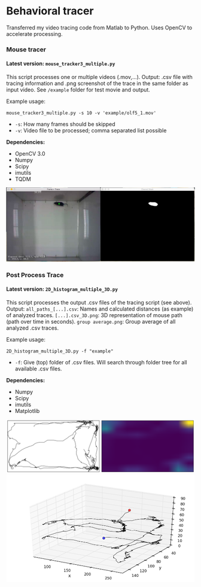 # Behavioral tracer
Transferred my video tracing code from Matlab to Python. Uses OpenCV to accelerate processing. 

### Mouse tracer
#### Latest version: `mouse_tracker3_multiple.py`
This script processes one or multiple videos (.mov,...). Output: .csv file with tracing information and .png screenshot of the trace in the same folder as input video. See `/example` folder for test movie and output.

Example usage: 
```
mouse_tracker3_multiple.py -s 10 -v 'example/olf5_1.mov'
``` 
* `-s`: How many frames should be skipped
* `-v`: Video file to be processed; comma separated list possible

**Dependencies:** 
* OpenCV 3.0 
* Numpy
* Scipy
* imutils
* TQDM 

!['Screen shot'](Screen_Shot.jpg)

### Post Process Trace
#### Latest version: `2D_histogram_multiple_3D.py`
This script processes the output .csv files of the tracing script (see above). Output: `all_paths_[...].csv`: Names and calculated distances (as example) of analyzed traces. `[...].csv_3D.png`: 3D representation of mouse path (path over time in seconds). `group average.png`: Group average of all analyzed .csv traces. 

Example usage: 
```
2D_histogram_multiple_3D.py -f "example"
``` 
* `-f`: Give (top) folder of .csv files. Will search through folder tree for all available .csv files. 

**Dependencies:** 
* Numpy
* Scipy
* imutils
* Matplotlib

!['Trace and 2D histogram'](example/olf5_1.mov_2016-01-16_17-44-01.csv.png)
!['3D trace representation'](example/olf5_1.mov_2016-01-16_17-44-01.csv_3D.png)



